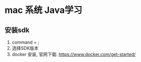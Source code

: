 # mac 系统 Java学习
## 安装sdk
1. command + ;
2. 选择SDK版本
3. docker 安装, 官网下载: https://www.docker.com/get-started/